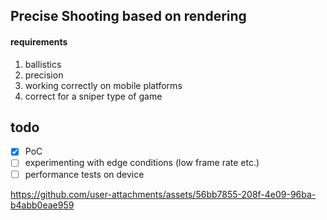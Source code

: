 ## Precise Shooting based on rendering

#### requirements
1. ballistics
2. precision
3. working correctly on mobile platforms
4. correct for a sniper type of game

## todo
- [x] PoC
- [ ] experimenting with edge conditions (low frame rate etc.)
- [ ] performance tests on device

https://github.com/user-attachments/assets/56bb7855-208f-4e09-96ba-b4abb0eae959
